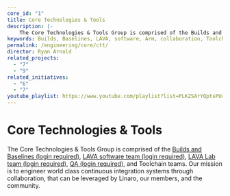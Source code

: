 ```yaml
---
core_id: "1"
title: Core Technologies & Tools
description: |-
    The Core Technologies & Tools Group is comprised of the Builds and Baselines, LAVA software team, LAVA Lab team, QA and Toolchain teams.
keywords: Builds, Baselines, LAVA, software, Arm, collaboration, Toolchain, Continuous Integration, CI
permalink: /engineering/core/ctt/
director: Ryan Arnold
related_projects:
  - "7"
  - "9"
related_initiatives:
  - "6"
  - "7"
youtube_playlist: https://www.youtube.com/playlist?list=PLKZSArYQptsPUr5SKVE9So5Y571DWSU4Y
---
```

# Core Technologies & Tools

The Core Technologies & Tools Group is comprised of the [Builds and Baselines (login required)](https://support.linaro.org/home), [LAVA software team (login required)](https://wiki.linaro.org/LAVA), [LAVA Lab team (login required)](https://wiki.linaro.org/LAVA/Team), [QA (login required)](https://wiki.linaro.org/Platform/QA), and Toolchain teams. Our mission is to engineer world class continuous integration systems through collaboration, that can be leveraged by Linaro, our members, and the community.

